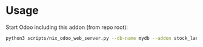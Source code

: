 # Usage

Start Odoo including this addon (from repo root):

```bash
python3 scripts/nix_odoo_web_server.py --db-name mydb --addon stock_landed_costs_delivery
```
